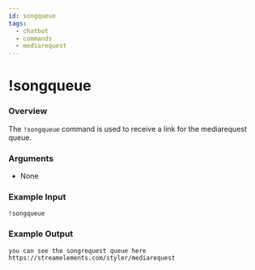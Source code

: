 ```yaml
---
id: songqueue
tags:
  - chatbot
  - commands
  - mediarequest
---
```

# !songqueue

### Overview

The `!songqueue` command is used to receive a link for the mediarequest queue.

### Arguments

- None

### Example Input

```
!songqueue
```

### Example Output

```
you can see the songrequest queue here https://streamelements.com/styler/mediarequest 
```
